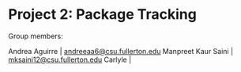 # Project 2: Package Tracking

Group members:


Andrea Aguirre | andreeaa6@csu.fullerton.edu
Manpreet Kaur Saini | mksaini12@csu.fullerton.edu
Carlyle | 
